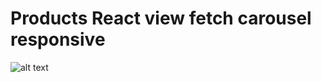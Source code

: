 # Products React view fetch **carousel** responsive
![alt text](http://beautyhub.pro/design/okay_shop/react/view.png?v=3&s=500)
